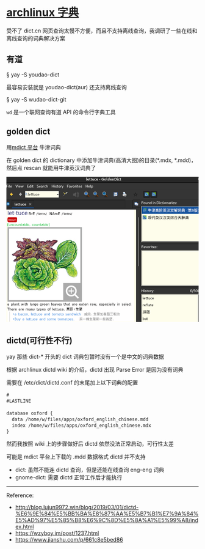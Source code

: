 # [archlinux 字典](category/archlinux/dictd.md)

受不了 dict.cn 网页查询太慢不方便，而且不支持离线查询，我调研了一些在线和离线查询的词典解决方案

## 有道

§ yay -S youdao-dict

最容易安装就是 youdao-dict(aur) 还支持离线查询

§ yay -S wudao-dict-git

`wd` 是一个联网查询有道 API 的命令行字典工具

## golden dict

用[mdict 平台](https://mdict.org/categories/english-chinese/)
牛津词典

在 golden dict 的 dictionary 中添加牛津词典(高清大图)的目录(*.mdx, *.mdd)，然后点 rescan 就能用牛津英汉词典了

![](goldendict_lettuce.png)

## dictd(可行性不行)

yay 那些 dict-* 开头的 dict 词典包暂时没有一个是中文的词典数据

根据 archlinux dictd wiki 的介绍，dictd 出现 Parse Error 是因为没有词典

需要在 /etc/dict/dictd.conf 的末尾加上以下词典的配置

```
#
#LASTLINE

database oxford {
  data /home/w/files/apps/oxford_english_chinese.mdd
  index /home/w/files/apps/oxford_english_chinese.mdx
}
```

然而我按照 wiki 上的步骤做好后 dictd 依然没法正常启动，可行性太差

可能是 mdict 平台上下载的 .mdd 数据格式 dictd 并不支持

- dict: 虽然不能连 dictd 查询，但是还能在线查询 eng-eng 词典
- gnome-dict: 需要 dictd 正常工作后才能执行

---

Reference:

- <http://blog.lujun9972.win/blog/2019/03/01/dictd-%E6%9E%84%E5%BB%BA%E8%87%AA%E5%B7%B1%E7%9A%84%E5%AD%97%E5%85%B8%E6%9C%8D%E5%8A%A1%E5%99%A8/index.html>
- <https://wzyboy.im/post/1237.html>
- <https://www.jianshu.com/p/661c8e5bed86>
